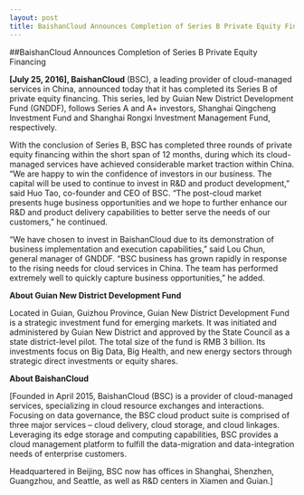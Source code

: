 ```yaml
---
layout: post
title: BaishanCloud Announces Completion of Series B Private Equity Financing
---
```

<div class="list_content">
##BaishanCloud Announces Completion of Series B Private Equity Financing

**[July 25, 2016], BaishanCloud** (BSC), a leading provider of cloud-managed services in China, announced today that it has completed its Series B of private equity financing.  This series, led by Guian New District Development Fund (GNDDF), follows Series A and A+ investors, Shanghai Qingcheng Investment Fund and Shanghai Rongxi Investment Management Fund, respectively.

With the conclusion of Series B, BSC has completed three rounds of private equity financing within the short span of 12 months, during which its cloud- managed services have achieved considerable market traction within China.  “We are happy to win the confidence of investors in our business.  The capital will be used to continue to invest in R&D and product development,” said Huo Tao, co-founder and CEO of BSC.  “The post-cloud market presents huge business opportunities and we hope to further enhance our R&D and product delivery capabilities to better serve the needs of our customers,” he continued.  

“We have chosen to invest in BaishanCloud due to its demonstration of business implementation and execution capabilities,” said Lou Chun, general manager of GNDDF.  “BSC business has grown rapidly in response to the rising needs for cloud services in China. The team has performed extremely well to quickly capture business opportunities,” he added.


**About Guian New District Development Fund**

Located in Guian, Guizhou Province, Guian New District Development Fund is a strategic investment fund for emerging markets.  It was initiated and administered by Guian New District and approved by the State Council as a state district-level pilot.  The total size of the fund is RMB 3 billion.  Its investments focus on Big Data, Big Health, and new energy sectors through strategic direct investments or equity shares.

**About BaishanCloud**

[Founded in April 2015, BaishanCloud (BSC) is a provider of cloud-managed services, specializing in cloud resource exchanges and interactions. Focusing on data governance, the BSC cloud product suite is comprised of three major services – cloud delivery, cloud storage, and cloud linkages.  Leveraging its edge storage and computing capabilities, BSC provides a cloud management platform to fulfill the data-migration and data-integration needs of enterprise customers.   

Headquartered in Beijing, BSC now has offices in Shanghai, Shenzhen, Guangzhou, and Seattle, as well as R&D centers in Xiamen and Guian.]   
</div>